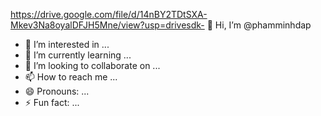 https://drive.google.com/file/d/14nBY2TDtSXA-Mkev3Na8oyalDFJH5Mne/view?usp=drivesdk- 👋 Hi, I’m @phamminhdap
- 👀 I’m interested in ...
- 🌱 I’m currently learning ...
- 💞️ I’m looking to collaborate on ...
- 📫 How to reach me ...
- 😄 Pronouns: ...
- ⚡ Fun fact: ...

<!---
phamminhdap/phamminhdap is a ✨ special ✨ repository because its `README.md` (this file) appears on your GitHub profile.
You can click the Preview link to take a look at your changes.
--->
